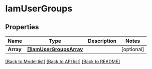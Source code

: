 # IamUserGroups

## Properties
Name | Type | Description | Notes
------------ | ------------- | ------------- | -------------
**Array** | [**[]IamUserGroupsArray**](IAMUserGroups_array.md) |  | [optional] 

[[Back to Model list]](../README.md#documentation-for-models) [[Back to API list]](../README.md#documentation-for-api-endpoints) [[Back to README]](../README.md)


